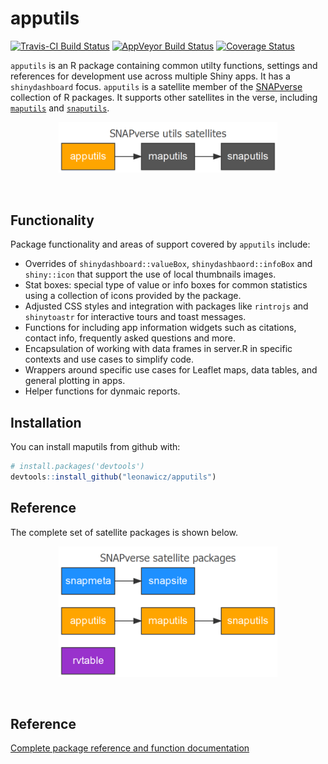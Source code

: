 
<!-- README.md is generated from README.Rmd. Please edit that file -->
apputils
========

[![Travis-CI Build Status](https://travis-ci.org/leonawicz/apputils.svg?branch=master)](https://travis-ci.org/leonawicz/rapputils) [![AppVeyor Build Status](https://ci.appveyor.com/api/projects/status/github/leonawicz/apputils?branch=master&svg=true)](https://ci.appveyor.com/project/leonawicz/apputils) [![Coverage Status](https://img.shields.io/codecov/c/github/leonawicz/apputils/master.svg)](https://codecov.io/github/leonawicz/apputils?branch=master)

`apputils` is an R package containing common utilty functions, settings and references for development use across multiple Shiny apps. It has a `shinydashboard` focus. `apputils` is a satellite member of the [SNAPverse](https://leonawicz.github.io/snapverse/) collection of R packages. It supports other satellites in the verse, including [`maputils`](https://leonawicz.github.io/maputils/) and [`snaputils`](https://leonawicz.github.io/snaputils/).

<p style="text-align:center;">
<img src="man/figures/sv_satellites_utils_app.png" width=350>
</p>
<br>

Functionality
-------------

Package functionality and areas of support covered by `apputils` include:

-   Overrides of `shinydashboard::valueBox`, `shinydashbaord::infoBox` and `shiny::icon` that support the use of local thumbnails images.
-   Stat boxes: special type of value or info boxes for common statistics using a collection of icons provided by the package.
-   Adjusted CSS styles and integration with packages like `rintrojs` and `shinytoastr` for interactive tours and toast messages.
-   Functions for including app information widgets such as citations, contact info, frequently asked questions and more.
-   Encapsulation of working with data frames in server.R in specific contexts and use cases to simplify code.
-   Wrappers around specific use cases for Leaflet maps, data tables, and general plotting in apps.
-   Helper functions for dynmaic reports.

Installation
------------

You can install maputils from github with:

``` r
# install.packages('devtools')
devtools::install_github("leonawicz/apputils")
```

Reference
---------

The complete set of satellite packages is shown below.

<p style="text-align:center;">
<img src="man/figures/sv_satellites_all.png" width=350>
</p>
<br>

Reference
---------

[Complete package reference and function documentation](https://leonawicz.github.io/apputils/)
